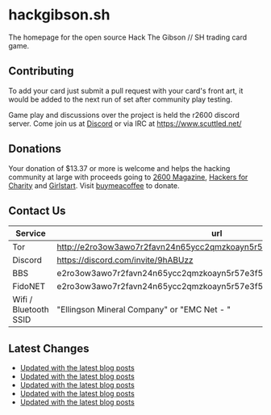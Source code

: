 # hackgibson.sh
The homepage for the open source Hack The Gibson // SH trading card game.


## Contributing

To add your card just submit a pull request with your card's front art, it would be added to the next run of set after community play testing.

Game play and discussions over the project is held the r2600 discord server. Come join us at [Discord](https://discord.com/invite/9hABUzz) or via IRC at https://www.scuttled.net/


## Donations

Your donation of $13.37 or more is welcome and helps the hacking community at large with proceeds going to [2600 Magazine](https://2600.com/), [Hackers for Charity](https://hackersforcharity.org) and [Girlstart](https://girlstart.org).  Visit [buymeacoffee](https://www.buymeacoffee.com/hackgibson.sh) to donate.


## Contact Us

Service | url
-|-
Tor | http://e2ro3ow3awo7r2favn24n65ycc2qmzkoayn5r57e3f56nvjwdcgg32ad.onion
Discord | https://discord.com/invite/9hABUzz
BBS | e2ro3ow3awo7r2favn24n65ycc2qmzkoayn5r57e3f56nvjwdcgg32ad.onion:23
FidoNET | e2ro3ow3awo7r2favn24n65ycc2qmzkoayn5r57e3f56nvjwdcgg32ad.onion:24554
Wifi / Bluetooth SSID | "Ellingson Mineral Company" or "EMC Net - <fidonet address>"

## Latest Changes
<!-- BLOG-POST-LIST:START -->
- [Updated with the latest blog posts](https://github.com/DFW2600/hackgibson.sh/commit/e480bc5e7545714e55131eabb1f2f0fb13465ecb)
- [Updated with the latest blog posts](https://github.com/DFW2600/hackgibson.sh/commit/2e7ddec0a1bdb8f751d32d534e284d2dd37ecc9f)
- [Updated with the latest blog posts](https://github.com/DFW2600/hackgibson.sh/commit/507297b7820512528b65b355d45904381a667899)
- [Updated with the latest blog posts](https://github.com/DFW2600/hackgibson.sh/commit/a91a59e673affe6c69cfbc44074b28cd5df344fa)
- [Updated with the latest blog posts](https://github.com/DFW2600/hackgibson.sh/commit/b7f4e16712d1ec0baecb7eac9b044083ada53d5e)
<!-- BLOG-POST-LIST:END -->
